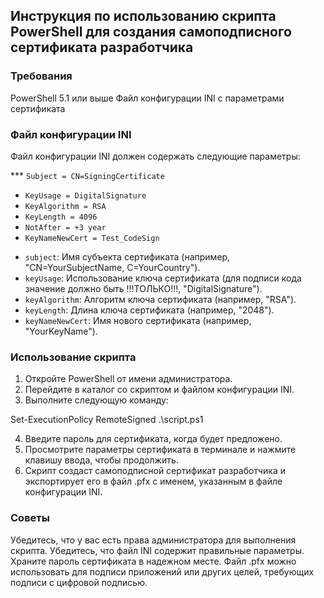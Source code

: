 ## Инструкция по использованию скрипта PowerShell для создания самоподписного сертификата разработчика

### Требования

 PowerShell 5.1 или выше
 Файл конфигурации INI с параметрами сертификата

### Файл конфигурации INI

Файл конфигурации INI должен содержать следующие параметры:

*** `Subject = CN=SigningCertificate`
* `KeyUsage = DigitalSignature`
* `KeyAlgorithm = RSA`
* `KeyLength = 4096`
* `NotAfter = +3 year`
* `KeyNameNewCert = Test_CodeSign`


 - `subject`: Имя субъекта сертификата (например, "CN=YourSubjectName, C=YourCountry").
 - `keyUsage`: Использование ключа сертификата (для подписи кода значение должно быть !!!ТОЛЬКО!!!, "DigitalSignature").
 - `keyAlgorithm`: Алгоритм ключа сертификата (например, "RSA").
 - `keyLength`: Длина ключа сертификата (например, "2048").
 - `keyNameNewCert`: Имя нового сертификата (например, "YourKeyName").

### Использование скрипта

1. Откройте PowerShell от имени администратора.
2. Перейдите в каталог со скриптом и файлом конфигурации INI.
3. Выполните следующую команду:

Set-ExecutionPolicy RemoteSigned
.\script.ps1


4. Введите пароль для сертификата, когда будет предложено.
5. Просмотрите параметры сертификата в терминале и нажмите клавишу ввода, чтобы продолжить.
6. Скрипт создаст самоподписной сертификат разработчика и экспортирует его в файл .pfx с именем, указанным в файле конфигурации INI.

### Советы

 Убедитесь, что у вас есть права администратора для выполнения скрипта.
 Убедитесь, что файл INI содержит правильные параметры.
 Храните пароль сертификата в надежном месте.
 Файл .pfx можно использовать для подписи приложений или других целей, требующих подписи с цифровой подписью.
